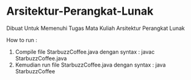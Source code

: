# Arsitektur-Perangkat-Lunak
Dibuat Untuk Memenuhi Tugas Mata Kuliah Arsitektur Perangkat Lunak


How to run :

1. Compile file StarbuzzCoffee.java dengan syntax : javac StarbuzzCoffee.java
2. Kemudian run file StarbuzzCoffee.java dengan syntax : java StarbuzzCoffee
